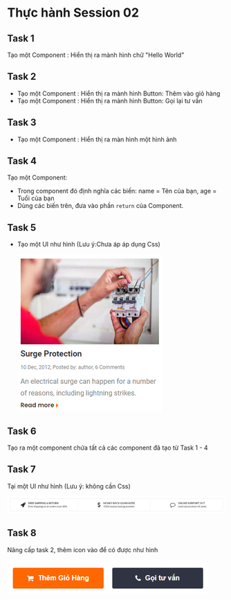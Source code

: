 # Thực hành Session 02

## Task 1

Tạo một Component : Hiển thị ra mành hình chữ "Hello World"

## Task 2

- Tạo một Component : Hiển thị ra mành hình Button: Thêm vào giỏ hàng
- Tạo một Component : Hiển thị ra mành hình Button: Gọi lại tư vấn

## Task 3

- Tạo một Component : Hiển thị ra màn hình một hình ảnh

## Task 4

Tạo một Component:

- Trong component đó định nghĩa các biến: name = Tên của bạn, age = Tuổi của bạn
- Dùng các biến trên, đưa vào phần `return` của Component.

## Task 5

- Tạo một UI như hình (Lưu ý:Chưa áp áp dụng Css)

  ![artilce](task4.png)

## Task 6

Tạo ra một component chứa tất cả các component đã tạo từ Task 1 - 4

## Task 7

Tại một UI như hình (Lưu ý: không cần Css)

![icon](ex2.png)

## Task 8

Nâng cấp task 2, thêm icon vào để có được như hình

![button](../img/button-shop.png)
